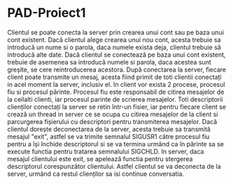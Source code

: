 # PAD-Proiect1
Clientul se poate conecta la server prin crearea unui cont sau pe baza unui cont existent. 
Dacă clientul alege crearea unui nou cont, acesta trebuie sa introducă un nume si o parola, daca numele exista deja, clientul trebuie să 
introducă alte date. Dacă clientul se conectează pe baza unui cont existent, trebuie de asemenea sa introducă numele si parola, daca 
acestea sunt greșite, se cere reintroducerea acestora.
După conectarea la server, fiecare client poate transmite un mesaj, acesta fiind primit de toti clientii conectați in acel moment la server,
inclusiv el. 
In client vor exista 2 procese, procesul fiu si procesul părinte. Procesul fiu este responsabil de citirea mesajelor de la ceilalti clienti,
iar procesul parinte de scrierea mesajelor.
Toti descriptorii clienților conectați la server se retin într-un fisier, iar pentru fiecare client se crează un thread in server ce se 
ocupa cu citirea mesajelor de la client si parcurgerea fișierului cu descriptori pentru transmiterea mesajelor.
Dacă clientul dorește deconectarea de la server, acesta trebuie sa transmită mesajul "exit", astfel se va trimite semnalul SIGUSR1 către
procesul fiu pentru a își închide descriptorul si se va termina urmând ca în părinte sa se execute functia pentru tratarea semnalului 
SIGCHLD. 
In server, daca mesajul clientului este exit, se apelează functia pentru stergerea descriptorul corespunzător clientului.
Astfel clientul se va deconecta de la server, urmând ca restul clienților sa isi continue conversatia.
